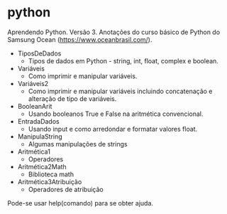 # python
Aprendendo Python. Versão 3. Anotações do curso básico de Python do Samsung Ocean (https://www.oceanbrasil.com/).

* TiposDeDados
  * Tipos de dados em Python - string, int, float, complex e boolean.
* Variáveis
  * Como imprimir e manipular variáveis.
* Variáveis2
  * Como imprimir e manipular variáveis incluindo concatenação e alteração de tipo de variáveis.
* BooleanArit
  * Usando booleanos True e False na aritmética convencional.
* EntradaDados
  * Usando input e como arredondar e formatar valores float.
* ManipulaString
  * Algumas manipulações de strings
* Aritmética1
  * Operadores
* Aritmética2Math
  * Biblioteca math
* Aritmética3Atribuição
  * Operadores de atribuição

Pode-se usar help(comando) para se obter ajuda.

